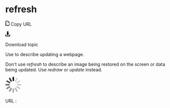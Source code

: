 # refresh

![Copy URL](media/refresh/Copy.png)
Copy URL

![Download](media/refresh/Download.png)

Download topic

Use to describe updating a webpage. 

Don't use *refresh* to describe an image being restored on the screen or data being updated. Use *redraw* or *update* instead. 

![In progress](media/refresh/activity-large.gif)

URL :
